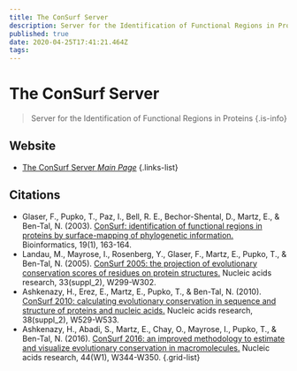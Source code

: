 ```yaml
---
title: The ConSurf Server
description: Server for the Identification of Functional Regions in Proteins
published: true
date: 2020-04-25T17:41:21.464Z
tags: 
---
```


# The ConSurf Server

> Server for the Identification of Functional Regions in Proteins
{.is-info}



## Website

- [The ConSurf Server *Main Page*](https://consurf.tau.ac.il/)
{.links-list}

## Citations

- Glaser, F., Pupko, T., Paz, I., Bell, R. E., Bechor-Shental, D., Martz, E., & Ben-Tal, N. (2003). [ConSurf: identification of functional regions in proteins by surface-mapping of phylogenetic information.](https://academic.oup.com/bioinformatics/article/19/1/163/316881) Bioinformatics, 19(1), 163-164.
- Landau, M., Mayrose, I., Rosenberg, Y., Glaser, F., Martz, E., Pupko, T., & Ben-Tal, N. (2005). [ConSurf 2005: the projection of evolutionary conservation scores of residues on protein structures.](https://academic.oup.com/nar/article/33/suppl_2/W299/2505458) Nucleic acids research, 33(suppl_2), W299-W302.
-	Ashkenazy, H., Erez, E., Martz, E., Pupko, T., & Ben-Tal, N. (2010). [ConSurf 2010: calculating evolutionary conservation in sequence and structure of proteins and nucleic acids.](https://academic.oup.com/nar/article/38/suppl_2/W529/1107665) Nucleic acids research, 38(suppl_2), W529-W533.
-	Ashkenazy, H., Abadi, S., Martz, E., Chay, O., Mayrose, I., Pupko, T., & Ben-Tal, N. (2016). [ConSurf 2016: an improved methodology to estimate and visualize evolutionary conservation in macromolecules.](https://academic.oup.com/nar/article/44/W1/W344/2499373) Nucleic acids research, 44(W1), W344-W350.
{.grid-list}